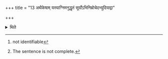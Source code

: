 +++
title = "13 अथैकेषाम् यस्याग्निमनुद्धृतं सूर्योऽभिनिम्रोचेदभ्युदियाद्वा"

+++

<details><summary>थिते</summary>

13. Now according to some[^1] if the sun sets or rises while the fire has not been yet lifted from the Gārhapatya,[^2]  


[^1]: not identifiable  

[^2]: The sentence is not complete.
</details>
